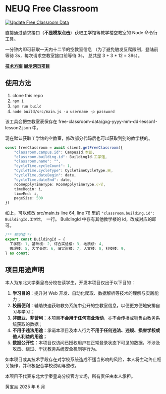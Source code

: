 # NEUQ Free Classroom

[![Update Free Classroom Data](https://github.com/Ferry-200/neuq-free-classroom/actions/workflows/update-free-classroom.yml/badge.svg)](https://github.com/Ferry-200/neuq-free-classroom/actions/workflows/update-free-classroom.yml)

直接通过请求接口（**不是模拟点击**）获取工学馆等教学楼空教室的 Node 命令行工具。

一分钟内即可获取一天内十二节的空教室信息
（为了避免触发反爬限制，登陆前等待 3s，每次请求空教室接口前等待 3s，
总共是 3 + 3 * 12 = 39s）。

[**技术方案**](技术方案.md)
[**展示网页项目**](https://github.com/Ferry-200/neuq-free-classroom-site)

## 使用方法

1. clone this repo
2. `npm i`
3. `npm run build`
4. `node build/src/main.js -u username -p password`

该工具会把空教室表保存在 free-classroom-data/gxg-yyyy-mm-dd-lesson1-lesson2.json 中。

现在默认获取工学馆的空教室，修改部分代码后也可以获取到别的教学楼的。
```ts
const freeClassroom = await client.getFreeClassroom({
    "classroom.campus.id": CampusId.本部,
    "classroom.building.id": BuildingId.工学馆,
    "classroom.name": "",
    "cycleTime.cycleCount": 1,
    "cycleTime.cycleType": CycleTimeCycleType.天,
    "cycleTime.dateBegin": date,
    "cycleTime.dateEnd": date,
    roomApplyTimeType: RoomApplyTimeType.小节,
    timeBegin: i,
    timeEnd: i,
    pageSize: 500
})
```
如上，可以修改 src/main.ts line 64, line 76 里的 
`"classroom.building.id": BuildingId.工学馆, ` 一行。
BuildingId 中存有其他教学楼的 id，改成对应的即可。
```ts
/** 教学楼 */
export const BuildingId = {
  工学馆: 1, 基础楼: 2, 综合实验楼: 3, 地质楼: 4,
  管理楼: 5, 大学会馆: 6, 旧实验楼: 7, 人文楼: 8, 科技楼: 9,
} as const;
```

## 项目用途声明

本人为东北大学秦皇岛分校在读学生，开发本项目仅出于以下目的：

1. **学习目的**：提升对 Web 开发、自动化爬取、数据解析等技术的理解与实践能力；
2. **校园便利**：辅助快速获取教务系统中公开的空教室信息，以便更方便地安排自习与学习；
3. **非商业、非营利**：本项目**不会用于任何商业活动**，亦不会传播或销售由教务系统获取的数据；
4. **不用于违法用途**：承诺本项目及本人行为**不用于任何违法、违规、损害学校或他人利益的用途**；
5. **数据公开性**：本项目仅访问已授权用户在正常登录状态下可见的数据，不涉及攻击、绕过、干扰教务系统安全机制等行为。

如本项目或其技术手段存在对学校系统造成不适当影响的风险，本人将主动终止相关操作，并积极配合学校说明与整改。

本项目不代表东北大学秦皇岛分校官方立场，所有责任由本人承担。

黄宝焱
2025 年 6 月
